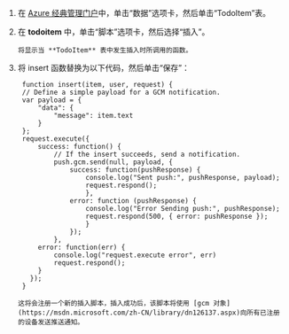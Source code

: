 ﻿
1. 在 [Azure 经典管理门户](https://manage.windowsazure.cn/)中，单击“数据”选项卡，然后单击“TodoItem”表。 
 
2. 在 **todoitem** 中，单击“脚本”选项卡，然后选择“插入”。
   
       将显示当 **TodoItem** 表中发生插入时所调用的函数。

3. 将 insert 函数替换为以下代码，然后单击“保存”：

        function insert(item, user, request) {
        // Define a simple payload for a GCM notification.
        var payload = {
            "data": {
                "message": item.text
            }
        };		
        request.execute({
            success: function() {
                // If the insert succeeds, send a notification.
                push.gcm.send(null, payload, {
                    success: function(pushResponse) {
                        console.log("Sent push:", pushResponse, payload);
                        request.respond();
                        },              
                    error: function (pushResponse) {
                        console.log("Error Sending push:", pushResponse);
                        request.respond(500, { error: pushResponse });
                        }
                    });
                },
            error: function(err) {
                console.log("request.execute error", err)
                request.respond();
            }
          });
        }

       这将会注册一个新的插入脚本，插入成功后，该脚本将使用 [gcm 对象](https://msdn.microsoft.com/zh-CN/library/dn126137.aspx)向所有已注册的设备发送推送通知。 

<!---HONumber=Mooncake_0118_2016-->